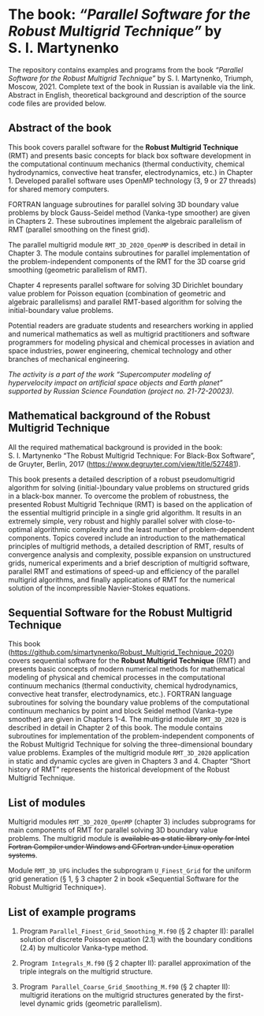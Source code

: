 # The book: *“Parallel Software for the Robust Multigrid Technique”* by S.&nbsp;I.&nbsp;Martynenko

The repository contains examples and programs from the book *“Parallel Software for the Robust Multigrid Technique”* by S.&nbsp;I.&nbsp;Martynenko, Triumph, Moscow, 2021. Complete text of the book in Russian is available via the link. Abstract in English, theoretical background and description of the source code files are provided below.

## Abstract of the book

This book covers parallel software for the __Robust Multigrid Technique__ (RMT) and presents basic concepts for black box software development in the computational continuum mechanics (thermal conductivity, chemical hydrodynamics, convective heat transfer, electrodynamics, etc.) in Chapter 1. Developed parallel software uses OpenMP technology (3, 9 or 27 threads) for shared memory computers. 

FORTRAN language subroutines for parallel solving 3D boundary value problems by block Gauss-Seidel method (Vanka-type smoother) are given in Chapters 2. These subroutines implement the algebraic parallelism of RMT (parallel smoothing on the finest grid).

The parallel multigrid module `RMT_3D_2020_OpenMP` is described in detail in Chapter 3. The module contains subroutines for parallel implementation of the problem-independent components of the RMT for the 3D coarse grid smoothing (geometric parallelism of RMT). 

Chapter 4 represents parallel software for solving 3D Dirichlet boundary value problem for Poisson equation (combination of geometric and algebraic parallelisms) and parallel RMT-based algorithm for solving the initial-boundary value problems.

Potential readers are graduate students and researchers working in applied and numerical mathematics as well as multigrid practitioners and software programmers for modeling physical and chemical processes in aviation and space industries, power engineering, chemical technology and other branches of mechanical engineering.

*The activity is a part of the work “Supercomputer modeling of hypervelocity impact on artificial space objects and Earth planet” supported by Russian Science Foundation (project no. 21-72-20023).*

## Mathematical background of the Robust Multigrid Technique

All the required mathematical background is provided in the book: S. I. Martynenko “The Robust Multigrid Technique: For Black-Box Software”, de Gruyter, Berlin, 2017 (https://www.degruyter.com/view/title/527481).

This book presents a detailed description of a robust pseudomultigrid algorithm for solving (initial-)boundary value problems on structured grids in a black-box manner. To overcome the problem of robustness, the presented Robust Multigrid Technique (RMT) is based on the application of the essential multigrid principle in a single grid algorithm. It results in an extremely simple, very robust and highly parallel solver with close-to-optimal algorithmic complexity and the least number of problem-dependent components. Topics covered include an introduction to the mathematical principles of multigrid methods, a detailed description of RMT, results of convergence analysis and complexity, possible expansion on unstructured grids, numerical experiments and a brief description of multigrid software, parallel RMT and estimations of speed-up and efficiency of the parallel multigrid algorithms, and finally applications of RMT for the numerical solution of the incompressible Navier-Stokes equations.

## Sequential Software for the Robust Multigrid Technique

This book (https://github.com/simartynenko/Robust_Multigrid_Technique_2020) covers sequential software for the __Robust Multigrid Technique__ (RMT) and presents basic concepts of modern numerical methods for mathematical modeling of physical and chemical processes in the computational continuum mechanics (thermal conductivity, chemical hydrodynamics, convective heat transfer, electrodynamics, etc.). FORTRAN language subroutines for solving the boundary value problems of the computational continuum mechanics by point and block Seidel method (Vanka-type smoother) are given in Chapters 1-4. The multigrid module `RMT_3D_2020` is described in detail in Chapter 2 of this book. The module contains subroutines for implementation of the problem-independent components of the Robust Multigrid Technique for solving the three-dimensional boundary value problems. Examples of the multigrid module `RMT_3D_2020` application in static and dynamic cycles are given in Chapters 3 and 4. Chapter “Short history of RMT” represents the historical development of the Robust Multigrid Technique.

## List of modules

Multigrid modules `RMT_3D_2020_OpenMP` (chapter 3) includes subprograms for main components of RMT for parallel solving 3D boundary value problems. The multigrid module is ~~available as a static library only for Intel Fortran Compiler under Windows and GFortran under Linux operation systems~~.

Module `RMT_3D_UFG` includes the subprogram `U_Finest_Grid` for the uniform grid generation (§ 1, § 3 chapter 2 in book «Sequential Software for the Robust Multigrid Technique»).

## List of example programs

1. Program `Parallel_Finest_Grid_Smoothing_M.f90` (§ 2 chapter II): parallel solution of discrete Poisson equation (2.1) with the boundary conditions (2.4) by multicolor Vanka-type method. 

1. Program  `Integrals_M.f90` (§ 2 chapter II): parallel approximation of the triple integrals on the multigrid structure. 

1. Program  `Parallel_Coarse_Grid_Smoothing_M.f90` (§ 2 chapter II): multigrid iterations on the multigrid structures generated by the first-level dynamic grids (geometric parallelism).
